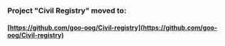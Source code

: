 ### Project "Civil Registry" moved to:

#### [https://github.com/goo-oog/Civil-registry](https://github.com/goo-oog/Civil-registry)